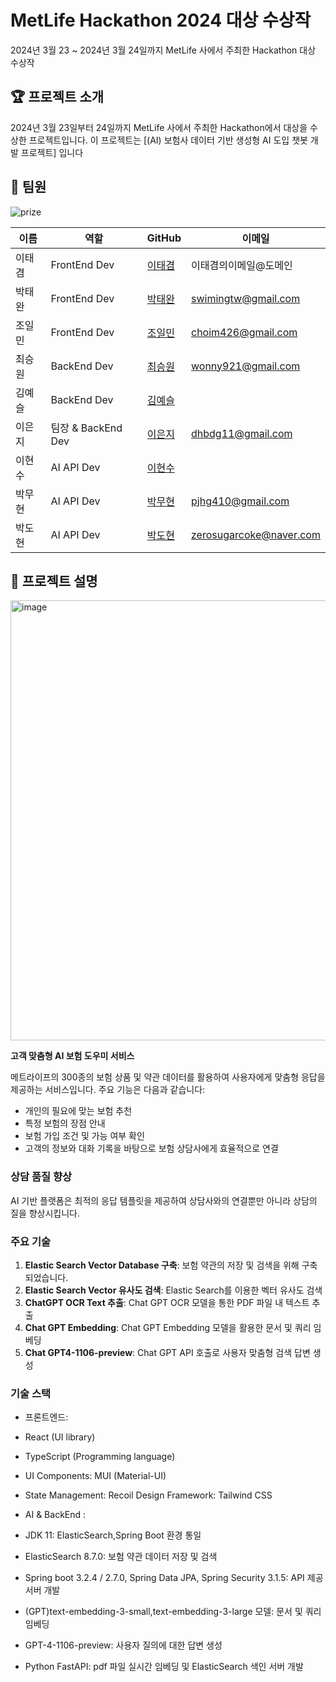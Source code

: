 # MetLife Hackathon 2024 대상 수상작

2024년 3월 23 ~ 2024년 3월 24일까지 MetLife 사에서 주최한 Hackathon 대상 수상작 

## 🏆 프로젝트 소개
2024년 3월 23일부터 24일까지 MetLife 사에서 주최한 Hackathon에서 대상을 수상한 프로젝트입니다. 이 프로젝트는 [(AI) 보험사 데이터 기반 생성형 AI 도입 챗봇 개발 프로젝트] 입니다

## 👥 팀원

![prize](https://github.com/MetLife-Hackathon/MetLife-Hackathon/assets/37052379/d0696318-3a4b-429c-8c86-4b8ddd57a704)


| 이름   | 역할 | GitHub                                           | 이메일                |
|--------|------|--------------------------------------------------|-----------------------|
| 이태겸 | FrontEnd Dev  | [이태겸](https://github.com/홍길동의GitHubID)  | 이태겸의이메일@도메인 |
| 박태완 | FrontEnd Dev | [박태완](https://github.com/Taewan-P) | swimingtw@gmail.com |
| 조일민 | FrontEnd Dev | [조일민](https://github.com/IlMinCho) | choim426@gmail.com |
| 최승원 | BackEnd Dev | [최승원](https://github.com/김철수의GitHubID)  | wonny921@gmail.com |
| 김예슬 | BackEnd Dev | [김예슬]() |  |
| 이은지 | 팀장 & BackEnd Dev | [이은지](https://github.com/spew11) | dhbdg11@gmail.com |
| 이현수 | AI API Dev | [이현수]() |  |
| 박무현 | AI API Dev | [박무현](https://github.com/parkmuhyeun) | pjhg410@gmail.com |
| 박도현 | AI API Dev | [박도현](https://dhparkland.site/) | zerosugarcoke@naver.com |


## 🎨 프로젝트 설명
<img width="704" alt="image" src="https://github.com/MetLife-Hackathon/MetLife-Hackathon/assets/37052379/4e53754e-6399-4542-9a4a-300a9a19b761">


**고객 맞춤형 AI 보험 도우미 서비스**

메트라이프의 300종의 보험 상품 및 약관 데이터를 활용하여 사용자에게 맞춤형 응답을 제공하는 서비스입니다. 주요 기능은 다음과 같습니다:

- 개인의 필요에 맞는 보험 추천
- 특정 보험의 장점 안내
- 보험 가입 조건 및 가능 여부 확인
- 고객의 정보와 대화 기록을 바탕으로 보험 상담사에게 효율적으로 연결

### 상담 품질 향상

AI 기반 플랫폼은 최적의 응답 템플릿을 제공하여 상담사와의 연결뿐만 아니라 상담의 질을 향상시킵니다.

### 주요 기술

1. **Elastic Search Vector Database 구축**: 보험 약관의 저장 및 검색을 위해 구축되었습니다.
2. **Elastic Search Vector 유사도 검색**: Elastic Search를 이용한 벡터 유사도 검색
3. **ChatGPT OCR Text 추출**: Chat GPT OCR 모델을 통한 PDF 파일 내 텍스트 추출
4. **Chat GPT Embedding**: Chat GPT Embedding 모델을 활용한 문서 및 쿼리 임베딩
5. **Chat GPT4-1106-preview**: Chat GPT API 호출로 사용자 맞춤형 검색 답변 생성

### 기술 스택

- 프론트엔드: 
- React (UI library)
- TypeScript (Programming language)
- UI Components: MUI (Material-UI)
- State Management: Recoil Design Framework: Tailwind CSS

- AI & BackEnd :
- JDK 11: ElasticSearch,Spring Boot 환경 통일
- ElasticSearch 8.7.0: 보험 약관 데이터 저장 및 검색
- Spring boot 3.2.4 / 2.7.0, Spring Data JPA, Spring Security 3.1.5: API 제공 서버 개발
- (GPT)text-embedding-3-small,text-embedding-3-large 모델: 문서 및 쿼리 임베딩
- GPT-4-1106-preview: 사용자 질의에 대한 답변 생성
- Python FastAPI: pdf 파일 실시간 임베딩 및 ElasticSearch 색인 서버 개발
